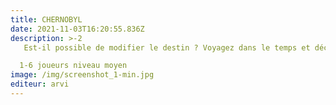 ```yaml
---
title: CHERNOBYL
date: 2021-11-03T16:20:55.836Z
description: >-2
   Est-il possible de modifier le destin ? Voyagez dans le temps et découvrez si vous pouvez changer une situation pour laquelle, semble-t-il, il n'existe aucune échappatoire. Que s'est-il passé la nuit de l'accident ? Que s'est-il passé ensuite ? Trouvez des réponses à ces questions restées sans réponse jusqu'à présent. La ville fantôme de Tchernobyl peut vous raconter son histoire...  Une catastrophe qui nous touche encore aujourd'hui...

  1-6 joueurs niveau moyen
image: /img/screenshot_1-min.jpg
editeur: arvi
---
```

